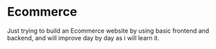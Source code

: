 # Ecommerce
Just trying to build an Ecommerce website by using basic frontend and backend, and will improve day by day as i will learn it.
